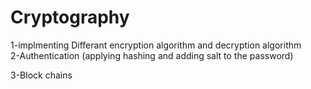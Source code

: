 # Cryptography
1-implmenting Differant encryption algorithm and decryption algorithm                                                                                                             
2-Authentication (applying hashing and adding salt to the password) 
 
3-Block chains

